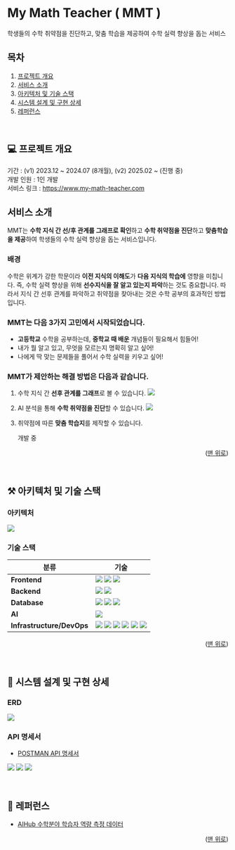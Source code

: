 # My Math Teacher ( MMT )
학생들의 수학 취약점을 진단하고, 맞춤 학습을 제공하여 수학 실력 향상을 돕는 서비스

<a name="readme-top"></a>

<!-- TABLE OF CONTENTS -->

## 목차

1. [프로젝트 개요](#Overview)
2. [서비스 소개](#Intro)
3. [아키텍처 및 기술 스택](#Arch)
4. [시스템 설계 및 구현 상세](#Design)
5. [레퍼런스](#Ref)

<br/>
<!-- ABOUT THE PROJECT -->

<a name="Overview"> </a>

## 💻 프로젝트 개요
기간 : (v1) 2023.12 ~ 2024.07 (8개월), (v2) 2025.02 ~ (진행 중) <br/>
개발 인원 : 1인 개발 <br/>
서비스 링크 : https://www.my-math-teacher.com  <br/>

<!-- Introduction -->

<a name="Intro"> </a>

## 서비스 소개
MMT는  **수학 지식 간 선/후 관계를 그래프로 확인**하고 **수학 취약점을 진단**하고 **맞춤학습을 제공**하여 학생들의  수학 실력 향상을 돕는 서비스입니다.

### 배경

수학은 위계가 강한 학문이라 **이전 지식의 이해도**가 **다음 지식의 학습에** 영향을 미칩니다.
즉, 수학 실력 향상을 위해 **선수지식을 잘 알고 있는지 파악**하는 것도 중요합니다.
따라서 지식 간 선후 관계를 파악하고 취약점을 찾아내는 것은 수학 공부의 효과적인 방법입니다.

### MMT는 다음 3가지 고민에서 시작되었습니다.

- **고등학교** 수학을 공부하는데, **중학교 때 배운** 개념들이 필요해서 힘들어!
- 내가 뭘 알고 있고, 무엇을 모르는지 명확히 알고 싶어!
- 나에게 딱 맞는 문제들을 풀어서 수학 실력을 키우고 싶어!

### MMT가 제안하는 해결 방법은 다음과 같습니다.

1. 수학 지식 간 **선후 관계를 그래프**로 볼 수 있습니다. 
![](https://velog.velcdn.com/images/data_sy/post/c585350c-0224-42f8-b2c4-1b3b65ebba3a/image.gif)
2. AI 분석을 통해 **수학 취약점을 진단**할 수 있습니다.
![](https://velog.velcdn.com/images/data_sy/post/121f5eb0-804d-4798-81e8-390f8c0b517a/image.png)
3. 취약점에 따른 **맞춤 학습지**를 제작할 수 있습니다.
   
    개발 중

<p align="right">(<a href="#readme-top">맨 위로</a>)</p>

<br/>
<!-- ARCHITECTURE -->

<a name="Arch"> </a>

## ⚒️ 아키텍처 및 기술 스택

### 아키텍처
![](https://velog.velcdn.com/images/data_sy/post/e6e5b39d-411a-4bb9-8041-da41086c461b/image.jpg)

### 기술 스택

| 분류 | 기술 |
|---|---|
| **Frontend** | <img src="https://img.shields.io/badge/vue.js-4FC08D?style=for-the-badge&logo=vue.js&logoColor=white"> <img src="https://img.shields.io/badge/cytoscape.js-F7DF1E?style=for-the-badge&logo=cytoscapedotjs&logoColor=black"> <img src="https://img.shields.io/badge/Nginx-009639?style=for-the-badge&logo=nginx&logoColor=white"> |
| **Backend** | <img src="https://img.shields.io/badge/spring_boot-6DB33F?style=for-the-badge&logo=springboot&logoColor=white"> <img src="https://img.shields.io/badge/spring_security-6DB33F?style=for-the-badge&logo=springsecurity&logoColor=white"> |
| **Database** | <img src="https://img.shields.io/badge/mysql-4479A1?style=for-the-badge&logo=mysql&logoColor=white"> <img src="https://img.shields.io/badge/neo4j-4581C3?style=for-the-badge&logo=neo4j&logoColor=white"> <img src="https://img.shields.io/badge/redis-DC382D?style=for-the-badge&logo=redis&logoColor=white"> |
| **AI** | <img src="https://img.shields.io/badge/tensorflow_serving-FF6F00?style=for-the-badge&logo=tensorflow&logoColor=white"> |
| **Infrastructure/DevOps** | <img src="https://img.shields.io/badge/github-181717?style=for-the-badge&logo=github&logoColor=white"> <img src="https://img.shields.io/badge/github_actions-2088FF?style=for-the-badge&logo=githubactions&logoColor=white"> <img src="https://img.shields.io/badge/docker-2496ED?style=for-the-badge&logo=docker&logoColor=white"> <img src="https://img.shields.io/badge/amazon_ec2-FF9900?style=for-the-badge&logo=amazonec2&logoColor=white"> <img src="https://img.shields.io/badge/amazon_rds-527FFF?style=for-the-badge&logo=amazonrds&logoColor=white"> <img src="https://img.shields.io/badge/amazon_route53-8C4FFF?style=for-the-badge&logo=amazonroute53&logoColor=white">|

<p align="right">(<a href="#readme-top">맨 위로</a>)</p>

<br/>
<!-- Design -->

<a name="Design"> </a>

## 📜 시스템 설계 및 구현 상세

### ERD
![](https://velog.velcdn.com/images/data_sy/post/94b3edf8-29ed-46e6-ad93-a4abe363a4e0/image.png)


### API 명세서
- [POSTMAN API 명세서](https://documenter.getpostman.com/view/28842793/2sAY4rE4aP)

![](https://velog.velcdn.com/images/data_sy/post/9e861682-8f5c-49db-b3d8-c9a11efb4e60/image.png)
![](https://velog.velcdn.com/images/data_sy/post/fa0f8015-57d3-4ce4-a3b5-9d0115aaa31a/image.png)
![](https://velog.velcdn.com/images/data_sy/post/02d2fc93-0e93-4834-9b12-f7df784ac662/image.png)

<br/>
<!-- References -->

<a name="Ref"> </a>

## 🤝 레퍼런스
- [AIHub 수학분야 학습자 역량 측정 데이터](https://aihub.or.kr/aihubdata/data/view.do?currMenu=115&topMenu=100&aihubDataSe=realm&dataSetSn=133)

<p align="right">(<a href="#readme-top">맨 위로</a>)</p>

